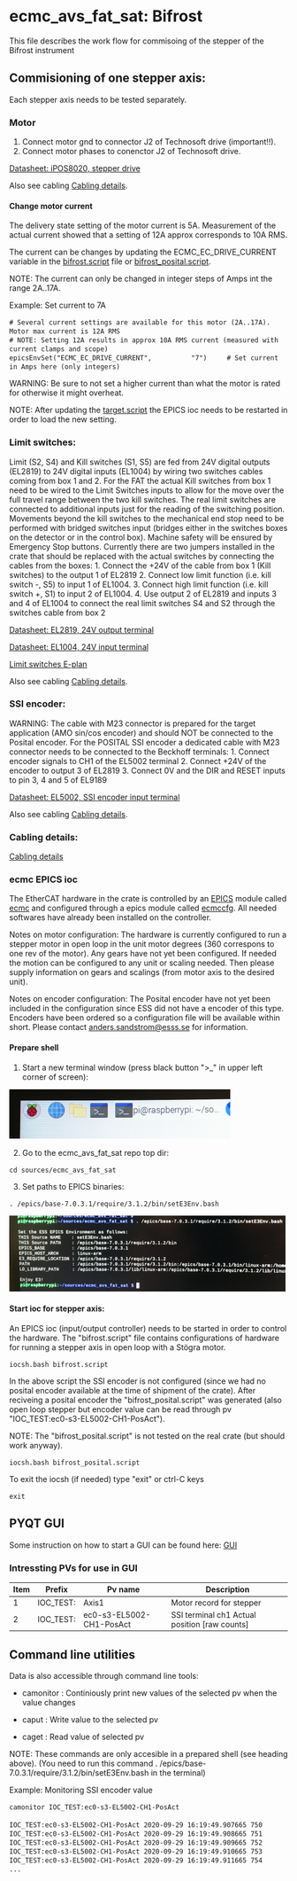 # ecmc_avs_fat_sat: Bifrost
This file describes the work flow for commisoing of the stepper of the Bifrost instrument

## Commisioning of one stepper axis:
Each stepper axis needs to be tested separately.

### Motor
1. Connect motor gnd to connector J2 of Technosoft drive (important!!).
2. Connect motor phases to conenctor J2 of Technosoft drive.

[Datasheet: iPOS8020, stepper drive](doc/crate/datasheets/iPOS8020_P029.026.E221.DSH_.10G.pdf)

Also see cabling [Cabling details](doc/bifrost/N056_AVS_cabling_proposal_V2.pdf).

#### Change motor current
The delivery state setting of the motor current is 5A. Measurement of the actual current showed that a setting of 12A approx corresponds to 10A RMS.

The current can be changes by updating the ECMC_EC_DRIVE_CURRENT variable in the [bifrost.script](bifrost.script) file or [bifrost_posital.script](bifrost_posital.script). 

NOTE: The current can only be changed in integer steps of Amps int the range 2A..17A.

Example: Set current to 7A
```
# Several current settings are available for this motor (2A..17A). Motor max current is 12A RMS
# NOTE: Setting 12A results in approx 10A RMS current (measured with current clamps and scope)
epicsEnvSet("ECMC_EC_DRIVE_CURRENT",          "7")     # Set current in Amps here (only integers)

```
WARNING: Be sure to not set a higher current than what the motor is rated for otherwise it might overheat. 

NOTE: After updating the [target.script](target.script) the EPICS ioc needs to be restarted in order to load the new setting.

### Limit switches:
Limit (S2, S4) and Kill switches (S1, S5) are fed from 24V digital outputs (EL2819) to 24V digital inputs (EL1004) by wiring two switches cables coming from box 1 and 2.  For the FAT the actual Kill switches from box 1 need to be wired to the Limit Switches inputs to allow for the move over the full travel range between the two kill switches. The real limit switches are connected to additional inputs just for the reading of the switching position. Movements beyond the kill switches to the mechanical end stop need to be performed with bridged switches input (bridges either in the switches boxes on the detector or in the control box). Machine safety will be ensured by Emergency Stop buttons.
Currently there are two jumpers installed in the crate that should be replaced with the actual switches by connecting the cables from the boxes:
	1.	Connect the +24V of the cable from box 1 (Kill switches) to the output 1 of EL2819
	2.	Connect low limit function (i.e. kill switch -, S5) to input 1 of EL1004.
	3.	Connect high limit function (i.e. kill switch +, S1) to input 2 of EL1004.
	4.	Use output 2 of EL2819 and inputs 3 and 4 of EL1004 to connect the real limit switches S4 and S2 through the switches cable from box 2

[Datasheet: EL2819, 24V output terminal](doc/crate/datasheets/EL2819.pdf)

[Datasheet: EL1004, 24V input terminal](doc/crate/datasheets/EL1004.pdf)

[Limit switches E-plan](doc/bifrost/N056_Switches_Mod_V1.pdf)

Also see cabling [Cabling details](doc/bifrost/N056_AVS_cabling_proposal_V2.pdf).
 
### SSI encoder:

WARNING: The cable with M23 connector is prepared for the target application (AMO sin/cos encoder) and should NOT be connected to the Posital encoder.
For the POSITAL SSI encoder a dedicated cable with M23 connector needs to be connected to the Beckhoff terminals:
	1.	Connect encoder signals to CH1 of the EL5002 terminal
	2.	Connect +24V of the encoder to output 3 of EL2819
	3.	Connect 0V and the DIR and RESET inputs to pin 3, 4 and 5 of EL9189

[Datasheet: EL5002, SSI encoder input terminal](doc/crate/datasheets/EL5002.pdf)

Also see cabling [Cabling details](doc/bifrost/N056_AVS_cabling_proposal_V2.pdf).

### Cabling details:

[Cabling details](doc/bifrost/N056_AVS_cabling_proposal_V2.pdf)


### ecmc EPICS ioc
The EtherCAT hardware in the crate is controlled by an [EPICS](https://epics.anl.gov) module called [ecmc](https://github.com/epics-modules/ecmc) and configured through a epics module called [ecmccfg](https://github.com/paulscherrerinstitute/ecmccfg). All needed softwares have already been installed on the controller. 

Notes on motor configuration:
The hardware is currently configured to run a stepper motor in open loop in the unit motor degrees (360 correspons to one rev of the motor). Any gears have not yet been configured. If needed the motion can be configured to any unit or scaling needed. Then please supply information on gears and scalings (from motor axis to the desired unit).

Notes on encoder configuration:
The Posital encoder have not yet been included in the configuration since ESS did not have a encoder of this type. Encoders have been ordered so a configuration file will be available within short. Please contact anders.sandstrom@esss.se for information.

#### Prepare shell
1. Start a new terminal window (press black button ">_" in upper left corner of screen):

![New terminal](doc/gui/newterminal_small.png)

2. Go to the ecmc_avs_fat_sat repo top dir:
```
cd sources/ecmc_avs_fat_sat
```
3. Set paths to EPICS binaries:
```
. /epics/base-7.0.3.1/require/3.1.2/bin/setE3Env.bash

```

![Set e3 environment](doc/gui/e3env_small.png)

#### Start ioc for stepper axis:
An EPICS ioc (input/output controller) needs to be started in order to control the hardware. The "bifrost.script" file contains configurations of hardware for running a stepper axis in open loop with a Stögra motor.
```
iocsh.bash bifrost.script
```

In the above script the SSI encoder is not configured (since we had no posital encoder available at the time of shipment of the crate). After reciveing a posital encoder the "bifrost_posital.script" was generated (also open loop stepper but encoder value can be read through pv "IOC_TEST:ec0-s3-EL5002-CH1-PosAct").

NOTE: The "bifrost_posital.script" is not tested on the real crate (but should work anyway).

```
iocsh.bash bifrost_posital.script
```

To exit the iocsh (if needed) type "exit" or ctrl-C keys 
```
exit
```

## PYQT GUI
Some instruction on how to start a GUI can be found here:
 [GUI](https://github.com/anderssandstrom/ecmccomgui/blob/master/README_gui.md)
 
### Intressting PVs for use in GUI

Item | Prefix| Pv name | Description
--- | --- | --- | --- |
1 | IOC_TEST: | Axis1  | Motor record for stepper
2 | IOC_TEST: | ec0-s3-EL5002-CH1-PosAct  | SSI terminal ch1 Actual position [raw counts]

## Command line utilities

Data is also accessible through command line tools:

* camonitor <prefix><pv name>       : Continiously print new values of the selected pv when the value changes
 
* caput <prefix><pv name> <value>   : Write value to the  selected pv
 
* caget <prefix><pv name>           : Read value of selected pv 
 
NOTE: These commands are only accesible in a prepared shell (see heading above).
(You need to run this command . /epics/base-7.0.3.1/require/3.1.2/bin/setE3Env.bash in the terminal)
 
Example: Monitoring SSI encoder value
```
camonitor IOC_TEST:ec0-s3-EL5002-CH1-PosAct

IOC_TEST:ec0-s3-EL5002-CH1-PosAct 2020-09-29 16:19:49.907665 750
IOC_TEST:ec0-s3-EL5002-CH1-PosAct 2020-09-29 16:19:49.908665 751
IOC_TEST:ec0-s3-EL5002-CH1-PosAct 2020-09-29 16:19:49.909665 752
IOC_TEST:ec0-s3-EL5002-CH1-PosAct 2020-09-29 16:19:49.910665 753
IOC_TEST:ec0-s3-EL5002-CH1-PosAct 2020-09-29 16:19:49.911665 754
...

``` 
